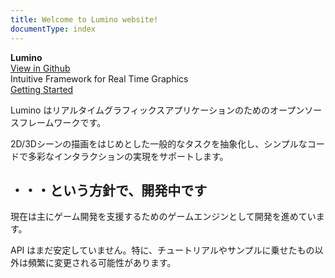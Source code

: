 ```yaml
---
title: Welcome to Lumino website!
documentType: index
---
```

<style type="text/css">
footer{
  position: relative;
}
</style>

<div class="hero">
  <div class="wrap">
    <div class="text">
      <strong>Lumino</strong>
    </div>
    <div class="buttons-unit-small">
      <a class="github-link" href="https://github.com/lriki/Lumino">View in Github</a>
    </div>
    <div class="minitext">
    Intuitive Framework for Real Time Graphics
    </div>
    <div class="buttons-unit">
      <a href="articles/documents/index.md" class="button"><i class="glyphicon glyphicon-send"></i>Getting Started</a>
      <!-- <a href="articles/downloads/index.md" class="button"><i class="glyphicon glyphicon-download"></i>Download Latest</a> -->
    </div>
  </div>
</div>
<div class="key-section">
  <div class="container">
    <div class="row">
      <div class="col-md-10 col-md-offset-1 text-center">
        <section>
          <p class="lead">Lumino はリアルタイムグラフィックスアプリケーションのためのオープンソースフレームワークです。</p>
          <p class="lead">2D/3Dシーンの描画をはじめとした一般的なタスクを抽象化し、シンプルなコードで多彩なインタラクションの実現をサポートします。</p>
        </section>
      </div>
    </div>
  </div>
</div>

<div class="key-section">
  <div class="container">
    <div class="row">
      <div class="col-md-8 col-md-offset-2 text-center">
        <i class="glyphicon glyphicon-wrench"></i>
        <section>
          <h2>・・・という方針で、開発中です</h2>
          <p class="lead">
            現在は主にゲーム開発を支援するためのゲームエンジンとして開発を進めています。
          </p>
          <p class="lead">
            API はまだ安定していません。特に、チュートリアルやサンプルに乗せたもの以外は頻繁に変更される可能性があります。
          </p>
        </section>
      </div>
    </div>
  </div>
</div>

